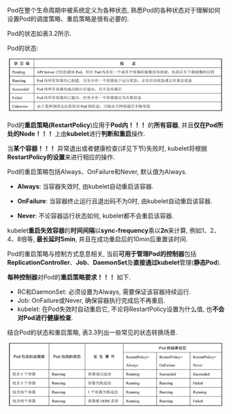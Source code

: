 
<!-- @import "[TOC]" {cmd="toc" depthFrom=1 depthTo=6 orderedList=false} -->

<!-- code_chunk_output -->



<!-- /code_chunk_output -->

Pod在整个生命周期中被系统定义为各种状态, 熟悉Pod的各种状态对于理解如何设置Pod的调度策略、重启策略是很有必要的. 

Pod的状态如表3.2所示. 

Pod的状态:

![2019-08-26-11-03-40.png](./images/2019-08-26-11-03-40.png)

Pod的**重启策略(RestartPolicy**)应用于**Pod内！！！** 的**所有容器**, 并且**仅在Pod所处的Node！！！** 上由**kubelet**进行**判断和重启**操作. 

当**某个容器！！！** 异常退出或者健康检查(详见下节)失败时, kubelet将根据**RestartPolicy的设置**来进行相应的操作. 

Pod的重启策略包括Always、OnFailure和Never, 默认值为Always. 

- **Always**: 当容器失效时, 由kubelet自动重启该容器. 

- **OnFailure**: 当容器终止运行且退出码不为0时, 由kubelet自动重启该容器. 

- **Never**: 不论容器运行状态如何, kubelet都不会重启该容器. 

kubelet**重启失效容器**的**时间间隔**以**sync\-frequency**乘以**2n**来计算, 例如1、2、4、8倍等, **最长延时5min**, 并且在成功重启后的10min后重置该时间. 

Pod的重启策略与控制方式息息相关, 当前**可用于管理Pod的控制器**包括**ReplicationController**、**Job**、**DaemonSet**及**直接通过kubelet**管理(**静态Pod**). 

**每种控制器**对Pod的**重启策略要求！！！** 如下. 

- RC和DaemonSet: 必须设置为Always, 需要保证该容器持续运行. 
- Job: OnFailure或Never, 确保容器执行完成后不再重启. 
- kubelet: 在Pod失效时自动重启它, 不论将RestartPolicy设置为什么值, 也**不会对Pod进行健康检查**. 

结合Pod的状态和重启策略, 表3.3列出一些常见的状态转换场景. 

![2019-08-26-11-08-52.png](./images/2019-08-26-11-08-52.png)